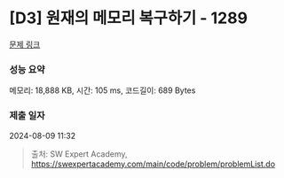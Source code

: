 # [D3] 원재의 메모리 복구하기 - 1289 

[문제 링크](https://swexpertacademy.com/main/code/problem/problemDetail.do?contestProbId=AV19AcoKI9sCFAZN) 

### 성능 요약

메모리: 18,888 KB, 시간: 105 ms, 코드길이: 689 Bytes

### 제출 일자

2024-08-09 11:32



> 출처: SW Expert Academy, https://swexpertacademy.com/main/code/problem/problemList.do